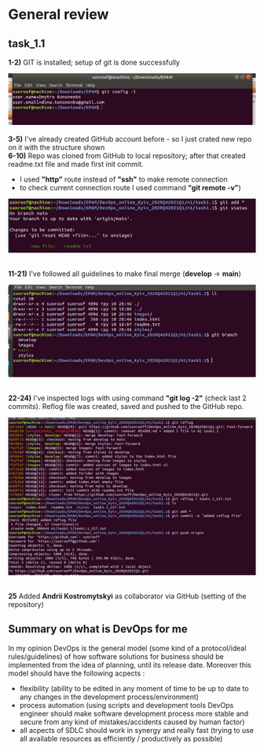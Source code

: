 # General review
## task_1.1
**1-2)** GIT is installed; setup of git is done successfully

![1](./screenshots/1.png)</br></br>
**3-5)** I've already created GitHub account before - so I just crated new repo on it with the structure shown</br>
**6-10)** Repo was cloned from GitHub to local repository; after that  created readme.txt file and made first init commit.  
   - I used **"http"** route instead of **"ssh"** to make remote connection 
   - to check current connection route I used command **"git remote -v"**)</br>

![2](./screenshots/2.png)</br></br>

**11-21)** I've followed all guidelines to make final merge (**develop** -> **main**) </br>

![3](./screenshots/3.png)</br></br>

**22-24)** I've inspected logs with using command **"git log -2"** (check last 2 commits). Reflog file was created, saved and pushed to the GitHub repo.</br>

![4](./screenshots/4.png)</br></br>

**25** Added **Andrii Kostromytskyi** as collaborator via GitHub (setting of the repository)</br>

## Summary on what is DevOps for me
In my opinion DevOps is the general model (some kind of a protocol/ideal rules/guidelines) of how software solutions for business should be implemented from the idea of planning, until its release date.
Moreover this model should have the following acpects : 
- flexibility (ability to be edited in any moment of time to be up to date to any changes in the development process/environment)
- process automation (using scripts and development tools DevOps engineer should  make software development process more stable and secure from any kind of mistakes/accidents caused by human factor)
- all acpects of SDLC should work in synergy and really fast (trying to use all available resources as efficiently / productively as possible)
